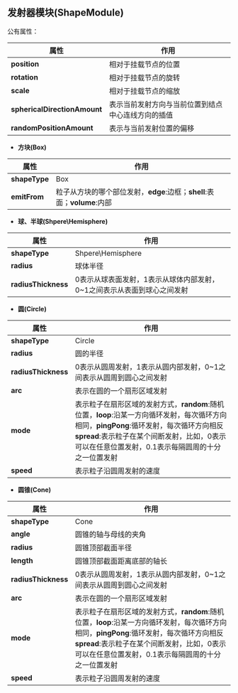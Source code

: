 ## 发射器模块(ShapeModule)
公有属性：

属性| 作用
---|---
**position** | 相对于挂载节点的位置
**rotation** | 相对于挂载节点的旋转
**scale** | 相对于挂载节点的缩放
**sphericalDirectionAmount** | 表示当前发射方向与当前位置到结点中心连线方向的插值
**randomPositionAmount** | 表示与当前发射位置的偏移

- **方块(Box)**  

属性| 作用
---|---
**shapeType** | Box
**emitFrom** | 粒子从方块的哪个部位发射，**edge**:边框；**shell**:表面；**volume**:内部

- **球、半球(Shpere\Hemisphere)**

属性| 作用
---|---
**shapeType** | Shpere\Hemisphere
**radius** | 球体半径
**radiusThickness** | 0表示从球表面发射，1表示从球体内部发射，0~1之间表示从表面到球心之间发射

- **圆(Circle)**

属性| 作用
---|---
**shapeType** | Circle
**radius** | 圆的半径
**radiusThickness** | 0表示从圆周发射，1表示从圆内部发射，0~1之间表示从圆周到圆心之间发射
**arc** | 表示在圆的一个扇形区域发射
**mode** | 表示粒子在扇形区域的发射方式，**random**:随机位置，**loop**:沿某一方向循环发射，每次循环方向相同，**pingPong**:循环发射，每次循环方向相反 **spread**:表示粒子在某个间断发射，比如，0表示可以在任意位置发射，0.1表示每隔圆周的十分之一位置发射
**speed**|表示粒子沿圆周发射的速度

- **圆锥(Cone)**

属性| 作用
---|---
**shapeType** | Cone
**angle** | 圆锥的轴与母线的夹角
**radius** |圆锥顶部截面半径
**length** |圆锥顶部截面距离底部的轴长
**radiusThickness** | 0表示从圆周发射，1表示从圆内部发射，0~1之间表示从圆周到圆心之间发射
**arc** | 表示在圆的一个扇形区域发射
**mode** | 表示粒子在扇形区域的发射方式，**random**:随机位置，**loop**:沿某一方向循环发射，每次循环方向相同，**pingPong**:循环发射，每次循环方向相反 **spread**:表示粒子在某个间断发射，比如，0表示可以在任意位置发射，0.1表示每隔圆周的十分之一位置发射
**speed**|表示粒子沿圆周发射的速度 
